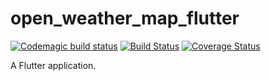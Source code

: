 # open_weather_map_flutter

[![Codemagic build status](https://api.codemagic.io/apps/5f0b35084888712031cb696e/5f0b35084888712031cb696d/status_badge.svg)](https://codemagic.io/apps/5f0b35084888712031cb696e/5f0b35084888712031cb696d/latest_build) [![Build Status](https://travis-ci.com/JSHAMMR/open-weather-map-flutter.svg?branch=master)](https://travis-ci.com/JSHAMMR/open-weather-map-flutter) [![Coverage Status](https://coveralls.io/repos/github/JSHAMMR/open-weather-map-flutter/badge.svg)](https://coveralls.io/github/JSHAMMR/open-weather-map-flutter)

A Flutter application.

